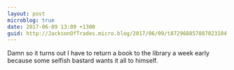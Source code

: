 ```yaml
---
layout: post
microblog: true
date: 2017-06-09 13:09 +1300
guid: http://JacksonOfTrades.micro.blog/2017/06/09/t872968857887023104.html
---
```

Damn so it turns out I have to return a book to the library a week early because some selfish bastard wants it all to himself.
